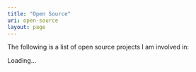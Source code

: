 ```yaml
---
title: "Open Source"
uri: open-source
layout: page
---
```


The following is a list of open source projects I am involved in:

<p id="projects">Loading...</p>